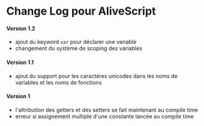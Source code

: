 # Change Log pour AliveScript

#### Version 1.2
- ajout du keyword `var` pour déclarer une variable
- changement du système de scoping des variables

#### Version 1.1
- ajout du support pour les caractères unicodes dans les noms de variables et les noms de fonctions



#### Version 1
- l'attribution des getters et des setters se fait maintenant au compile time
- erreur si assignement multiple d'une constante lancée au compile time 